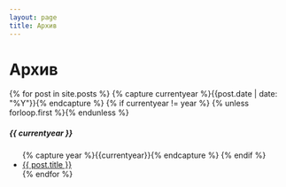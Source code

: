```yaml
---
layout: page
title: Архив
---
```


<div class="page-content wc-container">
  <div class="post">
    <h1>Архив</h1>  
    {% for post in site.posts %}
      {% capture currentyear %}{{post.date | date: "%Y"}}{% endcapture %}
      {% if currentyear != year %}
        {% unless forloop.first %}</ul>{% endunless %}
          <h5>{{ currentyear }}</h5>
          <ul class="posts">
          {% capture year %}{{currentyear}}{% endcapture %} 
      {% endif %}
      <li><a href="{{ post.url | relative_url }}">{{ post.title }}</a></li>
    {% endfor %}

